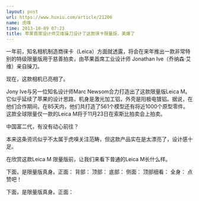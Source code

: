 ```yaml
---
layout: post
url: https://www.huxiu.com/article/21206
name: 虎嗅
time: 2013-10-09 07:23
title: 苹果首席设计师艾维操刀设计了这款徕卡限量版，美爆了
---
```

一年前，知名相机制造商徕卡（Leica）方面就透露，将会在来年推出一款非常特别的特级限量版用于慈善拍卖，由苹果首席工业设计师 Jonathan Ive（乔纳森·艾维）亲自操刀。

现在，这款相机已亮相了。

Jony Ive与另一位知名设计师Marc Newsom合力打造出了这款限量版Leica M。它似乎延续了苹果的设计思路，机身是激光加工铝，外壳是阳极电镀铝。据说，在他们合作期间，在85天内，他们共打造了561个模型还有将近1000个原型零件。这款全球限量仅一款的Leica M将于11月23日在索斯比拍卖会上拍卖。

中国富二代，有没有动心前往？

本来这条资讯似乎不太属于虎嗅关注范畴，但这款产品实在是太漂亮了，设计感十足。

在欣赏这款Leica M 限量版前，让我们来看下普通的Leica M长什么样。

下面，是限量版真身。正面： 背部： 顶部： 底部： 侧面： 顶部细看： 全身： 点赞吧！

下面，是限量版真身。正面：


